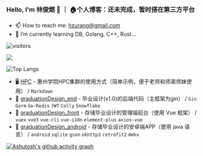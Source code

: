 ### Hello, I'm 林俊燃 👋 ｜ 🏠个人博客：还未完成，暂时搭在第三方平台
- 📫 How to reach me: hzurang@gmail.com
- 🌱 I’m currently learning DB, Golang, C++, Rust...

![visitors](https://visitor-badge.laobi.icu/badge?page_id=hzurang)

<img src="https://github-readme-stats.vercel.app/api?username=hzurang&show_icons=true&theme=cobalt&include_all_commits=true" />

![Top Langs](https://github-readme-stats.vercel.app/api/top-langs/?username=hzurang&langs_count=14)


- 🖥️ [HPC](https://github.com/Hzurang/HPC) - 惠州学院HPC集群的使用方式（简单示例，便于老师和师弟师妹使用）  / `Markdown`
- 🤠 [graduationDesign_end](https://github.com/Hzurang/graduationDesign_end) - 毕业设计(v1.0)的后端代码（主框架为gin）  / `Gin` `Gorm` `Go-Redis` `JWT` `Colly` `Snowflake`
- 💁 [graduationDesign_front](https://github.com/Hzurang/graduationDesign_front) - 存储毕业设计的管理端前台（使用 Vue 框架）  / `vuex` `vue3` `vue-cli` `vue-i18n` `element-plus` `axios-vue`
- 📱 [graduationDesign_android](https://github.com/Hzurang/graduationDesign_android) - 存储毕业设计的安卓端APP（使用 java 语言）  / `android` `sqlite` `gson` `okhttp3` `retrofit2` `mmkv`



[![Ashutosh's github activity graph](https://github-readme-activity-graph.vercel.app/graph?username=hzurang&theme=dracula&hide_border=true&height=520)](https://github.com/hzurang/github-readme-activity-graph)